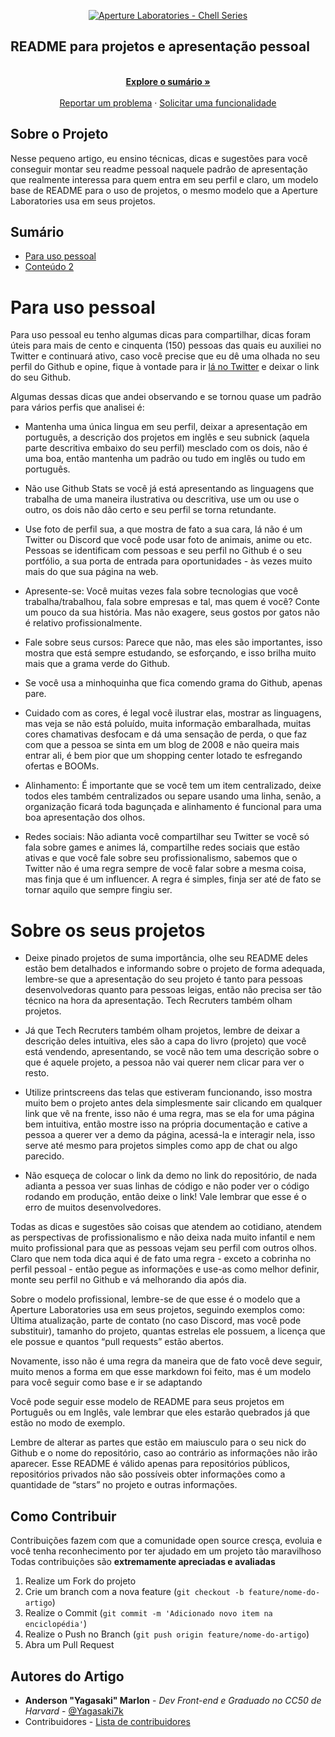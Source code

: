 <p align="center">
  <a href="https://github.com/ApertureLaboratory">
    <img alt="Aperture Laboratories - Chell Series" src="https://github.com/ApertureLaboratory/4chell/blob/main/.github/ChellSeries.png" />
    </a>    
</p>

<p align="center">
  <h2>README para projetos e apresentação pessoal</h2>
  
  <p align="center">
    <br />
    <a href="#Sumário"><strong>Explore o sumário »</strong></a>
    <br />
    <br />
    <a href="https://github.com/Yagasaki7K/readme4chell/issues">Reportar um problema</a>
    ·
    <a href="https://github.com/Yagasaki7K/readme4chell/issues">Solicitar uma funcionalidade</a>
  </p>
</p>

## Sobre o Projeto
Nesse pequeno artigo, eu ensino técnicas, dicas e sugestões para você conseguir montar seu readme pessoal naquele padrão de apresentação que realmente interessa para quem entra em seu perfil e claro, um modelo base de README para o uso de projetos, o mesmo modelo que a Aperture Laboratories usa em seus projetos.


## Sumário

- [Para uso pessoal](#para-uso-pessoal)
- [Conteúdo 2](#para-repositórios)
  
# Para uso pessoal
Para uso pessoal eu tenho algumas dicas para compartilhar, dicas foram úteis para mais de cento e cinquenta (150) pessoas das quais eu auxiliei no Twitter e continuará ativo, caso você precise que eu dê uma olhada no seu perfil do Github e opine, fique à vontade para ir [lá no Twitter](https://twitter.com/Yagasaki7K/status/1505935508853112832) e deixar o link do seu Github.

Algumas dessas dicas que andei observando e se tornou quase um padrão para vários perfis que analisei é: 

- Mantenha uma única lingua em seu perfil, deixar a apresentação em português, a descrição dos projetos em inglês e seu subnick (aquela parte descritiva embaixo do seu perfil) mesclado com os dois, não é uma boa, então mantenha um padrão ou tudo em inglês ou tudo em português.

- Não use Github Stats se você já está apresentando as linguagens que trabalha de uma maneira ilustrativa ou descritiva, use um ou use o outro, os dois não dão certo e seu perfil se torna retundante.

- Use foto de perfil sua, a que mostra de fato a sua cara, lá não é um Twitter ou Discord que você pode usar foto de animais, anime ou etc. Pessoas se identificam com pessoas e seu perfil no Github é o seu portfólio, a sua porta de entrada para oportunidades - às vezes muito mais do que sua página na web.

- Apresente-se: Você muitas vezes fala sobre tecnologias que você trabalha/trabalhou, fala sobre empresas e tal, mas quem é você? Conte um pouco da sua história. Mas não exagere, seus gostos por gatos não é relativo profissionalmente.

- Fale sobre seus cursos: Parece que não, mas eles são importantes, isso mostra que está sempre estudando, se esforçando, e isso brilha muito mais que a grama verde do Github.

- Se você usa a minhoquinha que fica comendo grama do Github, apenas pare.

- Cuidado com as cores, é legal você ilustrar elas, mostrar as linguagens, mas veja se não está poluído, muita informação embaralhada, muitas cores chamativas desfocam e dá uma sensação de perda, o que faz com que a pessoa se sinta em um blog de 2008 e não queira mais entrar ali, é bem pior que um shopping center lotado te esfregando ofertas e BOOMs.

- Alinhamento: É importante que se você tem um item centralizado, deixe todos eles também centralizados ou separe usando uma linha, senão, a organização ficará toda bagunçada e alinhamento é funcional para uma boa apresentação dos olhos.

- Redes sociais: Não adianta você compartilhar seu Twitter se você só fala sobre games e animes lá, compartilhe redes sociais que estão ativas e que você fale sobre seu profissionalismo, sabemos que o Twitter não é uma regra sempre de você falar sobre a mesma coisa, mas finja que é um influencer. A regra é simples, finja ser até de fato se tornar aquilo que sempre fingiu ser.

# Sobre os seus projetos
- Deixe pinado projetos de suma importância, olhe seu README deles estão bem detalhados e informando sobre o projeto de forma adequada, lembre-se que a apresentação do seu projeto é tanto para pessoas desenvolvedoras quanto para pessoas leigas, então não precisa ser tão técnico na hora da apresentação. Tech Recruters também olham projetos.

- Já que Tech Recruters também olham projetos, lembre de deixar a descrição deles intuitiva, eles são a capa do livro (projeto) que você está vendendo, apresentando, se você não tem uma descrição sobre o que é aquele projeto, a pessoa não vai querer nem clicar para ver o resto.

- Utilize printscreens das telas que estiveram funcionando, isso mostra muito bem o projeto antes dela simplesmente sair clicando em qualquer link que vê na frente, isso não é uma regra, mas se ela for uma página bem intuitiva, então mostre isso na própria documentação e cative a pessoa a querer ver a demo da página, acessá-la e interagir nela, isso serve até mesmo para projetos simples como app de chat ou algo parecido.

- Não esqueça de colocar o link da demo no link do repositório, de nada adianta a pessoa ver suas linhas de código e não poder ver o código rodando em produção, então deixe o link! Vale lembrar que esse é o erro de muitos desenvolvedores.

Todas as dicas e sugestões são coisas que atendem ao cotidiano, atendem as perspectivas de profissionalismo e não deixa nada muito infantil e nem muito profissional para que as pessoas vejam seu perfil com outros olhos. Claro que nem toda dica aqui é de fato uma regra - exceto a cobrinha no perfil pessoal - então pegue as informações e use-as como melhor definir, monte seu perfil no Github e vá melhorando dia após dia.

Sobre o modelo profissional, lembre-se de que esse é o modelo que a Aperture Laboratories usa em seus projetos, seguindo exemplos como: Última atualização, parte de contato (no caso Discord, mas você pode substituir), tamanho do projeto, quantas estrelas ele possuem, a licença que ele possue e quantos “pull requests” estão abertos.

Novamente, isso não é uma regra da maneira que de fato você deve seguir, muito menos a forma em que esse markdown foi feito, mas é um modelo para você seguir como base e ir se adaptando

Você pode seguir esse modelo de README para seus projetos em Português ou em Inglês, vale lembrar que eles estarão quebrados já que estão no modo de exemplo.

Lembre de alterar as partes que estão em maiusculo para o seu nick do Github e o nome do repositório, caso ao contrário as informações não irão aparecer. Esse README é válido apenas para repositórios públicos, repositórios privados não são possíveis obter informações como a quantidade de “stars” no projeto e outras informações.

## Como Contribuir

Contribuições fazem com que a comunidade open source cresça, evoluia e você tenha reconhecimento por ter ajudado em um projeto tão maravilhoso
Todas contribuições são **extremamente apreciadas e avaliadas**

1. Realize um Fork do projeto
2. Crie um branch com a nova feature (`git checkout -b feature/nome-do-artigo`)
3. Realize o Commit (`git commit -m 'Adicionado novo item na enciclopédia'`)
4. Realize o Push no Branch (`git push origin feature/nome-do-artigo`)
5. Abra um Pull Request

## Autores do Artigo

- **Anderson "Yagasaki" Marlon** - _Dev Front-end e Graduado no CC50 de Harvard_ - [@Yagasaki7k](https://twitter.com/Yagasaki7K)
- Contribuidores - [Lista de contribuidores](https://github.com/Yagasaki7K/readme4chell/graphs/contributors)
